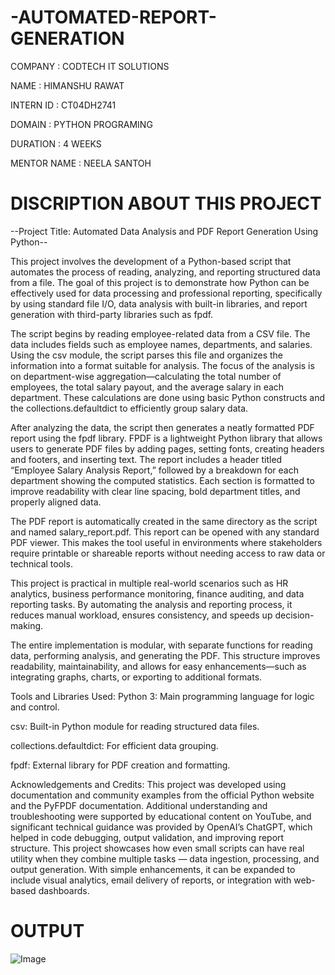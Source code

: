 # -AUTOMATED-REPORT-GENERATION
COMPANY : CODTECH IT SOLUTIONS

NAME : HIMANSHU RAWAT

INTERN ID : CT04DH2741

DOMAIN : PYTHON PROGRAMING

DURATION : 4 WEEKS

MENTOR NAME : NEELA SANTOH

# DISCRIPTION ABOUT THIS PROJECT
--Project Title: Automated Data Analysis and PDF Report Generation Using Python--

This project involves the development of a Python-based script that automates the process of reading, analyzing, and reporting structured data from a file. The goal of this project is to demonstrate how Python can be effectively used for data processing and professional reporting, specifically by using standard file I/O, data analysis with built-in libraries, and report generation with third-party libraries such as fpdf.

The script begins by reading employee-related data from a CSV file. The data includes fields such as employee names, departments, and salaries. Using the csv module, the script parses this file and organizes the information into a format suitable for analysis. The focus of the analysis is on department-wise aggregation—calculating the total number of employees, the total salary payout, and the average salary in each department. These calculations are done using basic Python constructs and the collections.defaultdict to efficiently group salary data.

After analyzing the data, the script then generates a neatly formatted PDF report using the fpdf library. FPDF is a lightweight Python library that allows users to generate PDF files by adding pages, setting fonts, creating headers and footers, and inserting text. The report includes a header titled “Employee Salary Analysis Report,” followed by a breakdown for each department showing the computed statistics. Each section is formatted to improve readability with clear line spacing, bold department titles, and properly aligned data.

The PDF report is automatically created in the same directory as the script and named salary_report.pdf. This report can be opened with any standard PDF viewer. This makes the tool useful in environments where stakeholders require printable or shareable reports without needing access to raw data or technical tools.

This project is practical in multiple real-world scenarios such as HR analytics, business performance monitoring, finance auditing, and data reporting tasks. By automating the analysis and reporting process, it reduces manual workload, ensures consistency, and speeds up decision-making.

The entire implementation is modular, with separate functions for reading data, performing analysis, and generating the PDF. This structure improves readability, maintainability, and allows for easy enhancements—such as integrating graphs, charts, or exporting to additional formats.

Tools and Libraries Used: Python 3: Main programming language for logic and control.

csv: Built-in Python module for reading structured data files.

collections.defaultdict: For efficient data grouping.

fpdf: External library for PDF creation and formatting.

Acknowledgements and Credits: This project was developed using documentation and community examples from the official Python website and the PyFPDF documentation. Additional understanding and troubleshooting were supported by educational content on YouTube, and significant technical guidance was provided by OpenAI’s ChatGPT, which helped in code debugging, output validation, and improving report structure. This project showcases how even small scripts can have real utility when they combine multiple tasks — data ingestion, processing, and output generation. With simple enhancements, it can be expanded to include visual analytics, email delivery of reports, or integration with web-based dashboards.

# OUTPUT
![Image](https://github.com/user-attachments/assets/d4f9cd9c-899f-46da-96a2-9d082716c7df)
